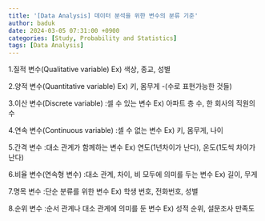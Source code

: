 ```yaml
---
title: '[Data Analysis] 데이터 분석을 위한 변수의 분류 기준'
author: baduk
date: 2024-03-05 07:31:00 +0900
categories: [Study, Probability and Statistics]
tags: [Data Analysis]
---
```

1.질적 변수(Qualitative variable)
Ex) 색상, 종교, 성별 

2.양적 변수(Quantitative variable)
Ex) 키, 몸무게 -(수로 표현가능한 것들)

3.이산 변수(Discrete variable)
:셀 수 있는 변수
Ex) 아파트 층 수, 한 회사의 직원의 수

4.연속 변수(Continuous variable)
:셀 수 없는 변수
Ex) 키, 몸무게, 나이

5.간격 변수
:대소 관계가 함께하는 변수
Ex) 연도(1년차이가 난다), 온도(1도씩 차이가 난다)

6.비율 변수(연속형 변수)
:대소 관계, 차이, 비 모두에 의미를 두는 변수
Ex) 길이, 무게

7.명목 변수
:단순 분류를 위한 변수
Ex) 학생 번호, 전화번호, 성별

8.순위 변수
:순서 관계나 대소 관계에 의미를 둔 변수
Ex) 성적 순위, 설문조사 만족도